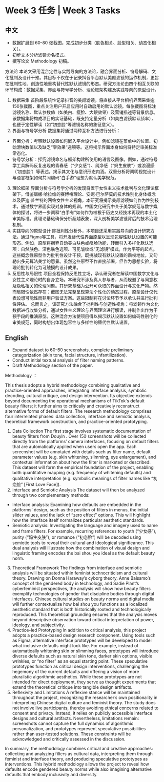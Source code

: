 # Week 3 任务 | Week 3 Tasks

## 中文
- 数据扩展到 60–80 张截图，完成初步分类（肤色相关、脸型相关、幼态化相关）。
- 初步文本分析滤镜命名模式。
- 撰写论文 Methodology 初稿。

方法论
本论文采用混合定性与实践导向的方法论，融合界面分析、符号解码、文化批判及设计干预。其目标不仅在于记录抖音平台默认美颜滤镜的运作机制，更旨在批判性地、创造性地重构替代性默认滤镜的形态。研究方法论由四个相互关联的环节构成：数据采集、界面与符号学分析、理论框架构建及实践导向的原型设计。
1. 数据采集 首阶段系统性记录抖音的美颜滤镜。将直接从平台相机界面采集逾150张截图，重点关注用户开启应用时自动启用的默认滤镜。每张截图将标注滤镜名称、默认参数值（如美白、瘦脸、大眼效果）及营销描述等背景信息。该数据集将构成项目的实证基础，既支持定量分析（如美白滤镜默认频率），也便于定性解读（如“初恋脸”等滤镜名称的象征意义）。
2. 界面与符号学分析 数据集将通过两种互补方法进行分析：
* 界面分析：考察默认设置如何嵌入平台设计中，例如滤镜在菜单中的位置、初始滑块数值以及缺乏“零效果”选项等。这将揭示界面本身如何将特定审美标准常态化。
* 符号学分析：探究滤镜命名与框架构建所使用的语言及图像。例如，通过符号学工具解码反复出现的青春感（“少女感”）、纯净感（“妈生皮肤”）或浪漫感（‘初恋脸’）等表述，揭示其文化与意识形态内涵。双重分析将阐明视觉设计与语言框架如何共同编码“白手游”理想为默认美学规范。
3. 理论框架 界面分析与符号学分析的发现将置于女性主义技术批判与文化理论框架下。借鉴唐娜·哈拉维的赛博格理论、安妮·巴尔萨莫的技术性别化身体概念以及萨迪·普兰特的网络女性主义视角，本研究将揭示美颜滤镜如何作为性别技术，通过数字界面实现对身体的规训。中国文化研究中关于美学规范与数字媒体的探讨，将进一步阐释“白手有”如何作为植根于历史又经技术再现的本土化审美标准。此理论基础确保分析超越表象，深入剖析美学滤镜背后的技术治理机制。
4. 实践导向的原型设计 除批判性分析外，本项目还采用实践导向的设计研究方法。通过Figma等工具，将开发替代性界面原型以呈现包容性默认设置的可能形态。例如，原型将摒弃自动美白肤色或瘦脸功能，转而引入多样化默认选项：自然肤色、深色肤色选项、可见皱纹或“无滤镜”模式，作为平等的起点。这些概念性原型作为批判性设计干预，既挑战现有默认设置的霸权地位，又勾勒出多元算法美学的愿景。虽然这些原型不作直接部署，但作为思想实验，将理论批判转化为可触摸的设计成果。
5. 反思性与局限性 项目全程保持反思性立场，承认研究者在解读中国数字文化与女性主义理论时的自身立场。本研究不涉及真人参与者，从而规避了与同意权及隐私相关的伦理问题。其研究基础为公开可获取的界面设计与文化产物。然而局限性依然存在：截图无法完整呈现算法个性化的动态过程，原型设计仅代表设想可能性而非用户验证方案。这些限制将在讨论环节予以承认并进行批判性评估。
总而言之，该研究方法融合了批判性与创造性视角：将滤镜作为文化数据进行收集分析，通过女性主义理论与界面理论进行解读，并制作出作为干预手段的推演原型。这种混合方法使项目得以揭示默认设置如何编码性别化的审美规范，同时构想出体现包容性与多样性的替代性默认设置。

## English
- Expand dataset to 60–80 screenshots, complete preliminary categorization (skin tone, facial structure, infantilization).
- Conduct initial textual analysis of filter naming patterns.
- Draft Methodology section of the paper.

Methodology ：

This thesis adopts a hybrid methodology combining qualitative and practice-oriented approaches, integrating interface analysis, symbolic decoding, cultural critique, and design intervention. Its objective extends beyond documenting the operational mechanisms of TikTok's default beauty filters; it further aims to critically and creatively reconstruct alternative forms of default filters. The research methodology comprises four interrelated phases: data collection, interface and semiotic analysis, theoretical framework construction, and practice-oriented prototyping.
1. Data Collection The first stage involves systematic documentation of beauty filters from Douyin . Over 150 screenshots will be collected directly from the platforms’ camera interfaces, focusing on default filters that are automatically applied when users open the app. Each screenshot will be annotated with details such as filter name, default parameter values (e.g. skin whitening, slimming, eye enlargement), and contextual information about how the filter is marketed or described. This dataset will form the empirical foundation of the project, enabling both quantitative mapping (e.g. frequency of whitening defaults) and qualitative interpretation (e.g. symbolic meanings of filter names like “初恋脸” [First Love Face]).
2. Interface and Semiotic Analysis The dataset will then be analyzed through two complementary methods:
* Interface analysis: Examining how defaults are embedded in the platforms’ design, such as the position of filters in menus, the initial slider values, and the lack of “zero effect” options. This will highlight how the interface itself normalizes particular aesthetic standards.
* Semiotic analysis: Investigating the language and imagery used to name and frame filters. For example, recurring references to youth (“少女感”), purity (“妈生皮肤”), or romance (“初恋脸”) will be decoded using semiotic tools to reveal their cultural and ideological significance. This dual analysis will illustrate how the combination of visual design and linguistic framing encodes the bai shou you ideal as the default beauty norm.
3. Theoretical Framework The findings from interface and semiotic analysis will be situated within feminist technocriticism and cultural theory. Drawing on Donna Haraway’s cyborg theory, Anne Balsamo’s concept of the gendered body in technology, and Sadie Plant’s cyberfeminist perspectives, the analysis will show how beauty filters exemplify technologies of gender that discipline bodies through digital interfaces. Chinese cultural studies on beauty norms and digital media will further contextualize how bai shou you functions as a localized aesthetic standard that is both historically rooted and technologically reproduced. This theoretical grounding ensures that the analysis moves beyond descriptive observation toward critical interpretation of power, ideology, and subjectivity.
4. Practice-led Prototyping In addition to critical analysis, this project adopts a practice-based design research component. Using tools such as Figma, alternative interface prototypes will be developed to model what inclusive defaults might look like. For example, instead of automatically whitening skin or slimming faces, prototypes will introduce diverse defaults such as natural skin tone, darker skin options, visible wrinkles, or “no filter” as an equal starting point. These speculative prototypes function as critical design interventions, challenging the hegemony of the current defaults and offering a vision of more pluralistic algorithmic aesthetics. While these prototypes are not intended for direct deployment, they serve as thought experiments that extend the theoretical critique into tangible design artifacts.
5. Reflexivity and Limitations A reflexive stance will be maintained throughout the project, recognizing the researcher’s own positionality in interpreting Chinese digital culture and feminist theory. The study does not involve live participants, thereby avoiding ethical concerns related to consent and privacy. Instead, it relies on publicly accessible interface designs and cultural artifacts. Nevertheless, limitations remain: screenshots cannot capture the full dynamics of algorithmic personalization, and prototypes represent speculative possibilities rather than user-tested solutions. These constraints will be acknowledged and critically assessed in the discussion.

In summary, the methodology combines critical and creative approaches: collecting and analyzing filters as cultural data, interpreting them through feminist and interface theory, and producing speculative prototypes as interventions. This hybrid methodology allows the project to reveal how defaults encode gendered beauty norms while also imagining alternative defaults that embody inclusivity and diversity.
